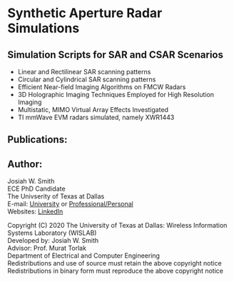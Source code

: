 # Synthetic Aperture Radar Simulations
## Simulation Scripts for SAR and CSAR Scenarios
* Linear and Rectilinear SAR scanning patterns
* Circular and Cylindrical SAR scanning patterns  
* Efficient Near-field Imaging Algorithms on FMCW Radars
* 3D Holographic Imaging Techniques Employed for High Resolution Imaging
* Multistatic, MIMO Virtual Array Effects Investigated
* TI mmWave EVM radars simulated, namely XWR1443

## Publications:

## Author:  
Josiah W. Smith  
ECE PhD Candidate  
The Univserity of Texas at Dallas  
E-mail: [University](mailto:jws160130@utdallas.edu) or [Professional/Personal](mailto:josiah.wayland.smith10@gmail.com)  
Websites: [LinkedIn](https://www.linkedin.com/in/josiah-smith-151b04158/k)

Copyright (C) 2020 The University of Texas at Dallas: Wireless Information Systems Laboratory (WISLAB)  
Developed by: Josiah W. Smith  
Advisor: Prof. Murat Torlak  
Department of Electrical and Computer Engineering  
Redistributions and use of source must retain the above copyright notice  
Redistributions in binary form must reproduce the above copyright notice